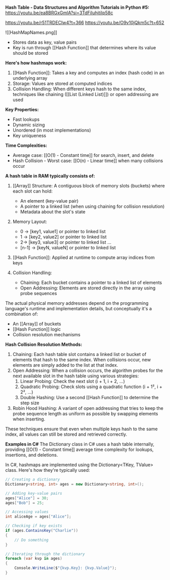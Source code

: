 **Hash Table - Data Structures and Algorithm Tutorials in Python #5:** https://youtu.be/ea8BRGxGmlA?si=3TdFiIuhjtiIp58c

https://youtu.be/r51TRDECIw4?t=366
https://youtu.be/O9v10jQkm5c?t=652

![[HashMapNames.png]]
- Stores data as key, value pairs
- Key is run through [[Hash Function]] that determines where its value should be stored

**Here's how hashmaps work:**
1. [[Hash Function]]: Takes a key and computes an index (hash code) in an underlying array
2. Storage: Values are stored at computed indices
3. Collision Handling: When different keys hash to the same index, techniques like chaining ([[List (Linked List)]]) or open addressing are used

**Key Properties:**
- Fast lookups
- Dynamic sizing
- Unordered (in most implementations)
- Key uniqueness

**Time Complexities:**
- Average case: [[O(1) - Constant time]] for search, insert, and delete
- Hash Collision - Worst case: [[O(n) - Linear time]] when many collisions occur

**A hash table in RAM typically consists of:**
1. [[Array]] Structure: A contiguous block of memory slots (buckets) where each slot can hold:
	 - An element (key-value pair)
	 - A pointer to a linked list (when using chaining for collision resolution)
	 - Metadata about the slot's state
2. Memory Layout:
	- 0 -> [key1, value1] or pointer to linked list
	- 1 -> [key2, value2] or pointer to linked list
	- 2-> [key3, value3] or pointer to linked list
		...
	- [n-1] -> [keyN, valueN] or pointer to linked list

3. [[Hash Function]]: Applied at runtime to compute array indices from keys
4. Collision Handling:
	 - Chaining: Each bucket contains a pointer to a linked list of elements
	 - Open Addressing: Elements are stored directly in the array using probe sequences

The actual physical memory addresses depend on the programming language's runtime and implementation details, but conceptually it's a combination of:

- An [[Array]] of buckets
- [[Hash Function]] logic
- Collision resolution mechanisms

**Hash Collision Resolution Methods:**

1. Chaining: Each hash table slot contains a linked list or bucket of elements that hash to the same index. When collisions occur, new elements are simply added to the list at that index.
2. Open Addressing: When a collision occurs, the algorithm probes for the next available slot in the hash table using various strategies:
	1. Linear Probing: Check the next slot (i + 1, i + 2, ...)
	2. Quadratic Probing: Check slots using a quadratic function (i + 1², i + 2², ...)
	3. Double Hashing: Use a second [[Hash Function]] to determine the step size
3. Robin Hood Hashing: A variant of open addressing that tries to keep the probe sequence length as uniform as possible by swapping elements when inserting.

These techniques ensure that even when multiple keys hash to the same index, all values can still be stored and retrieved correctly.

**Examples in C#**
The Dictionary class in C# uses a hash table internally, providing [[O(1) - Constant time]] average time complexity for lookups, insertions, and deletions.

In C#, hashmaps are implemented using the Dictionary<TKey, TValue> class. Here's how they're typically used:

```C#
// Creating a dictionary
Dictionary<string, int> ages = new Dictionary<string, int>();

// Adding key-value pairs
ages["Alice"] = 30;
ages["Bob"] = 25;

// Accessing values
int aliceAge = ages["Alice"];

// Checking if key exists
if (ages.ContainsKey("Charlie"))
{
    // Do something
}

// Iterating through the dictionary
foreach (var kvp in ages)
{
    Console.WriteLine($"{kvp.Key}: {kvp.Value}");
}
```